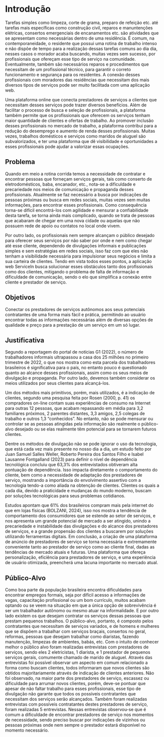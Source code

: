 # Introdução

Tarefas simples como limpeza, corte de grama, preparo de refeição etc. até tarefas mais específicas como construção civil, reparos e manuntenções elétricas, consertos emergenciais de encanamentos etc. são atividades que se apresentam como necessárias dentro de uma residência. É comum, na contemporaneidade, o residente que possui uma rotina de trabalho intenso e não dispõe de tempo para a realização dessas tarefas comuns ao dia dia, nesses casos o morador acaba buscando, muitas vezes sem sucesso, por profissionais que ofereçam esse tipo de serviço na comunidade. Eventualmente, também são necessários reparos e procedimentos que necessitam de um profissional técnico, para garantir o correto funcionamento e segurança para os residentes. A conexão desses profissionais com moradores das residências que necessitam dos mais diversos tipos de serviços pode ser muito facilitada com uma aplicação web.

Uma plataforma online que conecta prestadores de serviços a clientes que necessitam desses serviços pode trazer diversos benefícios. Além de facilitar o processo de busca e seleção de profissionais, a plataforma também permite que os profissionais que oferecem os serviços tenham maior quantidade de clientes e ofertas de trabalho. Ao promover inclusão desses profissionais no mercado de trabalho, a plataforma contribui para a redução do desemprego e aumento de renda desses profissionais. Muitas vezes, trabalhos domésticos e serviços como maridos de aluguel são subvalorizados, e ter uma plataforma que dê visibilidade e oportunidades a esses profissionais pode ajudar a valorizar essas ocupações. 


## Problema

Quando em meio a rotina corrida temos a necessidade de contratar e encontrar pessoas que forneçam serviços gerais, tais como conserto de eletrodomésticos, baba, encanador, etc., nota-se a dificuldade e precariedade nos meios de comunicação e propaganda desses profissionais. Atualmente se faz necessário a busca por indicações de pessoas próximas ou busca em redes sociais, muitas vezes sem muitas informações, para encontrar esses profissionais. Como consequência torna-se difícil encontrá-los com agilidade e mensurar a confiabilidade desta tarefa, se torna ainda mais complicado, quando se trata de pessoas que acabaram de chegar em uma nova cidade ou aquelas que não possuem rede de apoio ou contatos no local onde vivem.

Por outro lado, os profissionais nem sempre alcançam o público desejado para oferecer seus serviços por não saber por onde e nem como chegar até esse cliente, dependendo de divulgações informais e publicações simples e sem estratégias em redes sociais, isso faz com que eles não tenham a visibilidade necessária para impulsionar seus negócios e limita a sua carteira de clientes. Tendo em vista todos esses pontos, a aplicação web ServiceIn busca solucionar esses obstáculos tanto dos profissionais como dos clientes, mitigando o problema de falta de informação e dificuldade de comunicação, sendo o elo que simplifica a conexão entre cliente e prestador de serviço. 


## Objetivos

Conectar os prestadores de serviços autônomos aos seus potenciais contratantes de uma forma mais fácil e prática, permitindo ao usuário encontrar todas as informações necessárias além de diversas opções de qualidade e preço para a prestação de um serviço em um só lugar.


## Justificativa

Segundo a reportagem do portal de notícias G1 (2022), o número de trabalhadores informais ultrapassou a casa dos 25 milhões no primeiro trimestre de 2022, o que nos mostra como esta parcela dos trabalhadores brasileiros é significativa para o país, no entanto pouco é questionado quanto ao alcance desses profissionais, assim como os seus meios de divulgação e propaganda. Por outro lado, devemos também considerar os meios utilizados por seus clientes para alcançá-los.

Um dos métodos mais primitivos, porém, mais utilizados, é a indicação de clientes, segundo uma pesquisa feita por Rosen (2000, p. 41) os compradores on-line contam suas experiências de consumo na Internet para outras 12 pessoas, que acabam repassando em média para 3,2 familiares próximos, 2 parentes distantes, 3,3 amigos, 2,5 colegas de trabalho e outros 1,3 “conhecidos”. No entanto, não se pode mensurar ou controlar se as pessoas atingidas pela informação são realmente o público-alvo desejado ou se elas realmente têm potencial para se tornarem futuros clientes. 

Dentre os métodos de divulgação não se pode ignorar o uso da tecnologia, que está cada vez mais presente no nosso dia a dia, um estudo feito por Juan Samuel Salles Weller, Roberto Pereira dos Santos Filho e Isabel Lausanne Fontgalland (2023) para definir o nível de dependência tecnológica concluiu que 63,3% dos entrevistados obtiveram alta pontuação de dependência. Isso impacta diretamente o comportamento do cliente, bem como a necessidade de adaptação dos prestadores de serviço, mostrando a importância do envolvimento assertivo com a tecnologia tendo-a como aliada na obtenção de clientes. Clientes os quais a cada dia, devido a praticidade e mudanças do mundo moderno, buscam por soluções tecnológicas para seus problemas cotidianos.

Estudos apontam que 61% dos brasileiros compram mais pela internet do que em lojas físicas (BOLZANI, 2024), isso nos mostra a tendência de comportamento dos consumidores que se estende ao setor de serviços, e nos apresenta um grande potencial de mercado a ser atingido, unindo a precariedade e instabilidade das divulgações e do alcance dos prestadores de serviços, e a grande propensão dos clientes a buscarem por soluções utilizando ferramentas digitais.
Em conclusão, a criação de uma plataforma de anúncio de prestadores de serviço se torna necessária e extremamente conveniente tanto ao prestador de serviço como ao cliente final, dadas as tendências de mercado atuais e futuras. Uma plataforma que ofereça personalização, eficiência para prestadores de serviço, e uma experiência de usuário otimizada, preencherá uma lacuna importante no mercado atual.


## Público-Alvo

Como boa parte da população brasileira encontra dificuldades para encontrar empregos formais, seja por difícil acesso a informações de vagas, capacitação profissional ou um bom currículo, muitos acabam optando ou se veem na situação em que a única opção de sobrevivência é ser um trabalhador autônomo ou mesmo atuar na informalidade. E por outro lado existem os que desejam contratar os serviços dessas pessoas que prestam pequenos trabalhos.
O público-alvo, portanto, é composto pelos contratantes que necessitam de serviços variados, e de homens e mulheres que se dispõem a trabalhar com serviços braçais, consertos no geral, reformas, pessoas que desejam trabalhar como diaristas, fazendo manutenção, limpezas de ambientes, babás, etc. 
Com o intuito de conhecer melhor o público alvo foram realizadas entrevistas com prestadores de serviços, sendo eles 2 eletricistas, 1 diarista, e 1 prestador de pequenos serviços gerais, comumente chamado de marido de aluguel. Através das entrevistas foi possível observar um aspecto em comum relacionado a forma como buscam clientes, todos informaram que novos clientes são obtidos majoritariamente através de indicação de clientes anteriores. Não foi observado, na maior parte dos prestadores de serviço, escassez ou dificuldade para arrumar novos clientes, porém, deve-se pontuar que apesar de não faltar trabalho para esses profissionais, esse tipo de divulgação não garante que todos os possíveis contratantes que necessitam dos serviços serão alcançados.
Também foram realizadas entrevistas com possíveis contratantes destes prestadores de serviço, foram realizadas 5 entrevistas. Nessas entrevistas observou-se que é comum a dificuldade de encontrar prestadores de serviço nos momentos de necessidade, sendo preciso buscar por indicações de vizinhos ou pessoas próximas onde nem sempre o prestador estará disponível no momento necessário. 


